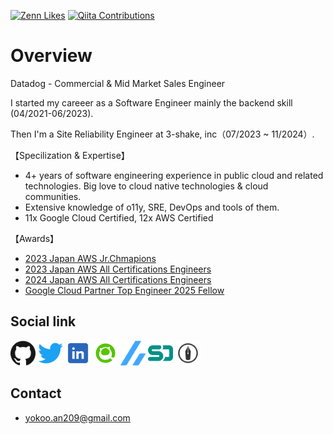 
[![Zenn Likes](https://badgen.org/img/zenn/yokoo_an209/likes?style=plastic)](https://zenn.dev/yokoo_an209)
[![Qiita Contributions](https://badgen.org/img/qiita/yokoo-an209/contributions?style=plastic)](https://qiita.com/parupappa2929)

# Overview

Datadog - Commercial & Mid Market Sales Engineer


I started my careeer as a Software Engineer mainly the backend skill (04/2021-06/2023). 

Then I'm a Site Reliability Engineer at 3-shake, inc（07/2023 ~ 11/2024）.

【Specilization & Expertise】
 - 4+ years of software engineering experience in public cloud and related technologies. Big love to cloud native technologies & cloud communities.
 - Extensive knowledge of o11y, SRE, DevOps and tools of them.
 - 11x Google Cloud Certified, 12x AWS Certified

【Awards】
- [2023 Japan AWS Jr.Chmapions](https://aws.amazon.com/jp/blogs/psa/2023-japan-aws-jr-champions/)
- [2023 Japan AWS All Certifications Engineers](https://aws.amazon.com/jp/blogs/psa/2023-japan-aws-all-certifications-engineers/)
- [2024 Japan AWS All Certifications Engineers](https://aws.amazon.com/jp/blogs/psa/2024-japan-aws-all-certifications-engineers/)
- [Google Cloud Partner Top Engineer 2025 Fellow](https://cloud.google.com/blog/ja/topics/partners/partner-top-engineer-2025-award-winners?hl=ja)


## Social link
[<img src="./public/images/social/github.svg" width="40" height="40" />](https://github.com/parupappa)
[<img src="./public/images/social/twitter.svg" width="40" height="40" />](https://twitter.com/866mfs)
[<img src="./public/images/social/linkedin2.png" width="40" height="40" />](https://www.linkedin.com/in/annosuke-yokoo/)
[<img src="./public/images/social/qiita.png" width="40" height="40" />](https://qiita.com/parupappa2929)
[<img src="./public/images/social/zenn.svg" width="40" height="40" />](https://zenn.dev/yokoo_an209)
[<img src="./public/images/social/speakerdeck.svg" width="40" height="40" />](https://speakerdeck.com/parupappa2929)
[<img src="./public/images/social/hatebu.png" width="40" height="40" />](https://parupappa2929.hatenablog.com/?_gl=1*11impbl*_gcl_au*MTYyNDMxMTI2Ni4xNzMzNzI0Mjg1)

## Contact

- [yokoo.an209@gmail.com](mailto:yokoo.an209@gmail.com)
